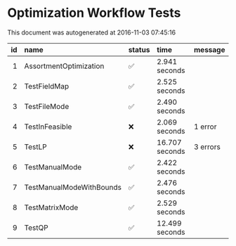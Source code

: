 # Optimization Workflow Tests

This document was autogenerated at 2016-11-03 07:45:16


| id|name                     |status   |time           |message  |
|--:|:------------------------|:--------|:--------------|:--------|
|  1|AssortmentOptimization   |&#9989;  |2.941 seconds  |         |
|  2|TestFieldMap             |&#9989;  |2.525 seconds  |         |
|  3|TestFileMode             |&#9989;  |2.490 seconds  |         |
|  4|TestInFeasible           |&#x274C; |2.069 seconds  |1 error  |
|  5|TestLP                   |&#x274C; |16.707 seconds |3 errors |
|  6|TestManualMode           |&#9989;  |2.422 seconds  |         |
|  7|TestManualModeWithBounds |&#9989;  |2.476 seconds  |         |
|  8|TestMatrixMode           |&#9989;  |2.529 seconds  |         |
|  9|TestQP                   |&#9989;  |12.499 seconds |         |
